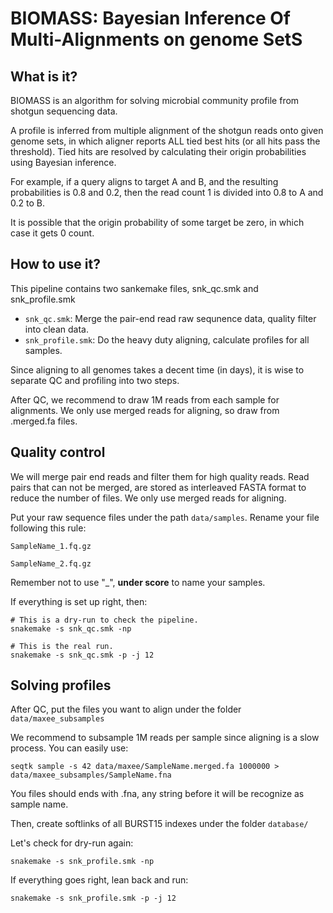 # BIOMASS: Bayesian Inference Of Multi-Alignments on genome SetS

## What is it?
BIOMASS is an algorithm for solving microbial community profile from shotgun sequencing data.

A profile is inferred from multiple alignment of the shotgun reads onto given genome sets, in which aligner reports ALL tied best hits (or all hits pass the threshold). Tied hits are resolved by calculating their origin probabilities using Bayesian inference. 

For example, if a query aligns to target A and B, and the resulting probabilities is 0.8 and 0.2, then the read count 1 is divided into 0.8 to A and 0.2 to B.

It is possible that the origin probability of some target be zero, in which case it gets 0 count.

## How to use it?
This pipeline contains two sankemake files, snk_qc.smk and snk_profile.smk
* `snk_qc.smk`: Merge the pair-end read raw sequnence data, quality filter into clean data.
* `snk_profile.smk`: Do the heavy duty aligning, calculate profiles for all samples.

Since aligning to all genomes takes a decent time (in days), it is wise to separate QC and profiling into two steps.

After QC, we recommend to draw 1M reads from each sample for alignments. We only use merged reads for aligning, so draw from .merged.fa files.

## Quality control

We will merge pair end reads and filter them for high quality reads. Read pairs that can not be merged, are stored as interleaved FASTA format to reduce the number of files. We only use merged reads for aligning.

Put your raw sequence files under the path `data/samples`. Rename your file following this rule:

`SampleName_1.fq.gz`

`SampleName_2.fq.gz`

Remember not to use "_", **under score** to name your samples.

If everything is set up right, then:

```
# This is a dry-run to check the pipeline.
snakemake -s snk_qc.smk -np

# This is the real run.
snakemake -s snk_qc.smk -p -j 12
```

## Solving profiles

After QC, put the files you want to align under the folder `data/maxee_subsamples`

We recommend to subsample 1M reads per sample since aligning is a slow process. You can easily use:

`seqtk sample -s 42 data/maxee/SampleName.merged.fa 1000000 > data/maxee_subsamples/SampleName.fna`

You files should ends with .fna, any string before it will be recognize as sample name.

Then, create softlinks of all BURST15 indexes under the folder `database/`

Let's check for dry-run again:

```
snakemake -s snk_profile.smk -np
```

If everything goes right, lean back and run:

```
snakemake -s snk_profile.smk -p -j 12
```
